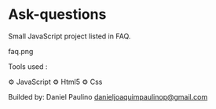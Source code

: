 # Ask-questions
Small JavaScript project listed in FAQ.

faq.png


Tools used :

⚙️ JavaScript
⚙️ Html5
⚙️ Css

Builded by: 
  Daniel Paulino
  danieljoaquimpaulinop@gmail.com
  